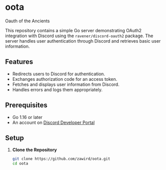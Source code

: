 # oota
Oauth of the Ancients

This repository contains a simple Go server demonstrating OAuth2 integration with Discord using the `ravener/discord-oauth2` package. The server handles user authentication through Discord and retrieves basic user information.

## Features

- Redirects users to Discord for authentication.
- Exchanges authorization code for an access token.
- Fetches and displays user information from Discord.
- Handles errors and logs them appropriately.

## Prerequisites

- Go 1.16 or later
- An account on [Discord Developer Portal](https://discord.com/developers/applications)

## Setup

1. **Clone the Repository**

   ```sh
   git clone https://github.com/zawird/oota.git
   cd oota
